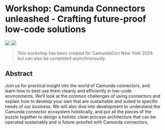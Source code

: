 # Workshop: Camunda Connectors unleashed - Crafting future-proof low-code solutions
<img src="https://img.shields.io/badge/Version-Under%20Construction-red">
<img src="https://img.shields.io/badge/Tutorial%20Reference%20Project-Tutorials%20for%20getting%20started%20with%20Camunda-%2338A3E1)">

> This workshop has been created for CamundaCon New York 2024 but can also be completed asynchronously. 

## Abstract
Join us for practical insight into the world of Camunda connectors, and learn how to best use them cleanly and efficiently
in low-code environments. We’ll look at the common challenges of using connectors and explain how to develop your own that
are sustainable and suited to specific needs of our business. We will also dive into development to understand the Camunda
connector ecosystem holistically, and put all the pieces of the puzzle together to design a holistic clean process architecture 
that can be operated sustainably and is future-proofed with Camunda connectors.

